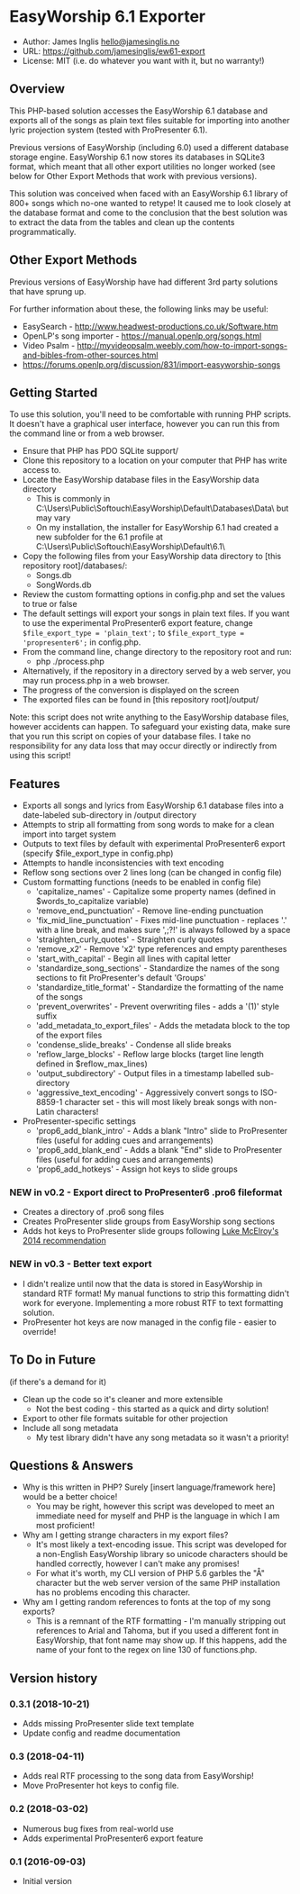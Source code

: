 # EasyWorship 6.1 Exporter

* Author: James Inglis <hello@jamesinglis.no>
* URL: https://github.com/jamesinglis/ew61-export
* License: MIT (i.e. do whatever you want with it, but no warranty!)


## Overview

This PHP-based solution accesses the EasyWorship 6.1 database and exports all of the songs as plain text files suitable for importing into another lyric projection system (tested with ProPresenter 6.1).

Previous versions of EasyWorship (including 6.0) used a different database storage engine. EasyWorship 6.1 now stores its databases in SQLite3 format, which meant that all other export utilities no longer worked (see below for Other Export Methods that work with previous versions).
 
This solution was conceived when faced with an EasyWorship 6.1 library of 800+ songs which no-one wanted to retype! It caused me to look closely at the database format and come to the conclusion that the best solution was to extract the data from the tables and clean up the contents programmatically.


## Other Export Methods

Previous versions of EasyWorship have had different 3rd party solutions that have sprung up.

For further information about these, the following links may be useful:

* EasySearch - http://www.headwest-productions.co.uk/Software.htm
* OpenLP's song importer - https://manual.openlp.org/songs.html
* Video Psalm - http://myvideopsalm.weebly.com/how-to-import-songs-and-bibles-from-other-sources.html
* https://forums.openlp.org/discussion/831/import-easyworship-songs


## Getting Started

To use this solution, you'll need to be comfortable with running PHP scripts. It doesn't have a graphical user interface, however you can run this from the command line or from a web browser.

* Ensure that PHP has PDO SQLite support/
* Clone this repository to a location on your computer that PHP has write access to.
* Locate the EasyWorship database files in the EasyWorship data directory
    * This is commonly in C:\Users\Public\Softouch\EasyWorship\Default\Databases\Data\ but may vary
    * On my installation, the installer for EasyWorship 6.1 had created a new subfolder for the 6.1 profile at C:\Users\Public\Softouch\EasyWorship\Default\6.1\
* Copy the following files from your EasyWorship data directory to [this repository root]/databases/:
    * Songs.db
    * SongWords.db
* Review the custom formatting options in config.php and set the values to true or false
* The default settings will export your songs in plain text files. If you want to use the experimental ProPresenter6 export feature, change `$file_export_type = 'plain_text';` to `$file_export_type = 'propresenter6';` in config.php.
* From the command line, change directory to the repository root and run:
    * php ./process.php
* Alternatively, if the repository in a directory served by a web server, you may run process.php in a web browser.
* The progress of the conversion is displayed on the screen
* The exported files can be found in [this repository root]/output/

Note: this script does not write anything to the EasyWorship database files, however accidents can happen. To safeguard your existing data, make sure that you run this script on copies of your database files. I take no responsibility for any data loss that may occur directly or indirectly from using this script! 


## Features

* Exports all songs and lyrics from EasyWorship 6.1 database files into a date-labeled sub-directory in /output directory
* Attempts to strip all formatting from song words to make for a clean import into target system
* Outputs to text files by default with experimental ProPresenter6 export (specify $file_export_type in config.php)
* Attempts to handle inconsistencies with text encoding
* Reflow song sections over 2 lines long (can be changed in config file)
* Custom formatting functions (needs to be enabled in config file)
    * 'capitalize_names' - Capitalize some property names (defined in $words_to_capitalize variable)
    * 'remove_end_punctuation' - Remove line-ending punctuation
    * 'fix_mid_line_punctuation' - Fixes mid-line punctuation - replaces '.' with a line break, and makes sure ',;\?!' is always followed by a space
    * 'straighten_curly_quotes' - Straighten curly quotes
    * 'remove_x2' - Remove 'x2' type references and empty parentheses
    * 'start_with_capital' - Begin all lines with capital letter
    * 'standardize_song_sections' - Standardize the names of the song sections to fit ProPresenter's default 'Groups'
    * 'standardize_title_format' - Standardize the formatting of the name of the songs
    * 'prevent_overwrites' - Prevent overwriting files - adds a '(1)' style suffix
    * 'add_metadata_to_export_files' - Adds the metadata block to the top of the export files
    * 'condense_slide_breaks' - Condense all slide breaks
    * 'reflow_large_blocks' - Reflow large blocks (target line length defined in $reflow_max_lines)
    * 'output_subdirectory' - Output files in a timestamp labelled sub-directory
    * 'aggressive_text_encoding' - Aggressively convert songs to ISO-8859-1 character set - this will most likely break songs with non-Latin characters!
* ProPresenter-specific settings
    * 'prop6_add_blank_intro' - Adds a blank "Intro" slide to ProPresenter files (useful for adding cues and arrangements)
	* 'prop6_add_blank_end' - Adds a blank "End" slide to ProPresenter files (useful for adding cues and arrangements)
    * 'prop6_add_hotkeys' - Assign hot keys to slide groups

### NEW in v0.2 - Export direct to ProPresenter6 .pro6 fileformat

* Creates a directory of .pro6 song files
* Creates ProPresenter slide groups from EasyWorship song sections
* Adds hot keys to ProPresenter slide groups following [Luke McElroy's 2014 recommendation](https://www.worshiphousemedia.com/church-media-blog/software/simple-effective-propresenter-hot-key-system/)
    
### NEW in v0.3 - Better text export

* I didn't realize until now that the data is stored in EasyWorship in standard RTF format! My manual functions to strip this formatting didn't work for everyone. Implementing a more robust RTF to text formatting solution.
* ProPresenter hot keys are now managed in the config file - easier to override!

## To Do in Future
(if there's a demand for it)

* Clean up the code so it's cleaner and more extensible
    * Not the best coding - this started as a quick and dirty solution!
* Export to other file formats suitable for other projection
* Include all song metadata
    * My test library didn't have any song metadata so it wasn't a priority!


## Questions & Answers

* Why is this written in PHP? Surely [insert language/framework here] would be a better choice!
    * You may be right, however this script was developed to meet an immediate need for myself and PHP is the language in which I am most proficient!
* Why am I getting strange characters in my export files?
    * It's most likely a text-encoding issue. This script was developed for a non-English EasyWorship library so unicode characters should be handled correctly, however I can't make any promises!
    * For what it's worth, my CLI version of PHP 5.6 garbles the "Å" character but the web server version of the same PHP installation has no problems encoding this character.
* Why am I getting random references to fonts at the top of my song exports?
    * This is a remnant of the RTF formatting - I'm manually stripping out references to Arial and Tahoma, but if you used a different font in EasyWorship, that font name may show up. If this happens, add the name of your font to the regex on line 130 of functions.php. 
    
## Version history

### 0.3.1 (2018-10-21)
* Adds missing ProPresenter slide text template
* Update config and readme documentation

### 0.3 (2018-04-11)

* Adds real RTF processing to the song data from EasyWorship!
* Move ProPresenter hot keys to config file. 

### 0.2 (2018-03-02)

* Numerous bug fixes from real-world use
* Adds experimental ProPresenter6 export feature

### 0.1 (2016-09-03)

* Initial version